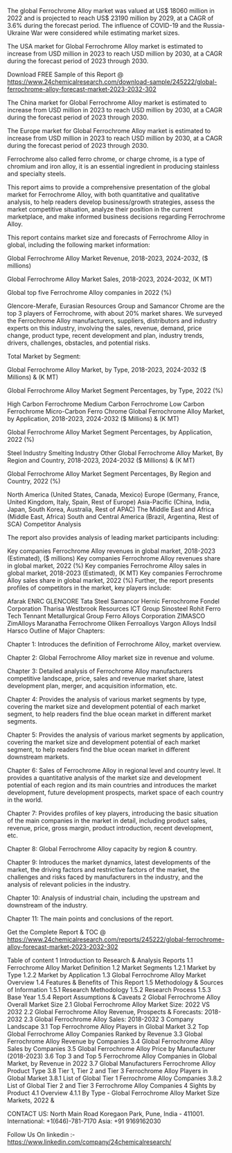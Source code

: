The global Ferrochrome Alloy market was valued at US$ 18060 million in 2022 and is projected to reach US$ 23190 million by 2029, at a CAGR of 3.6% during the forecast period. The influence of COVID-19 and the Russia-Ukraine War were considered while estimating market sizes.

The USA market for Global Ferrochrome Alloy market is estimated to increase from USD million in 2023 to reach USD million by 2030, at a CAGR during the forecast period of 2023 through 2030.

Download FREE Sample of this Report @ https://www.24chemicalresearch.com/download-sample/245222/global-ferrochrome-alloy-forecast-market-2023-2032-302

The China market for Global Ferrochrome Alloy market is estimated to increase from USD million in 2023 to reach USD million by 2030, at a CAGR during the forecast period of 2023 through 2030.

The Europe market for Global Ferrochrome Alloy market is estimated to increase from USD million in 2023 to reach USD million by 2030, at a CAGR during the forecast period of 2023 through 2030.

Ferrochrome also called ferro chrome, or charge chrome, is a type of chromium and iron alloy, it is an essential ingredient in producing stainless and specialty steels.

This report aims to provide a comprehensive presentation of the global market for Ferrochrome Alloy, with both quantitative and qualitative analysis, to help readers develop business/growth strategies, assess the market competitive situation, analyze their position in the current marketplace, and make informed business decisions regarding Ferrochrome Alloy.

This report contains market size and forecasts of Ferrochrome Alloy in global, including the following market information:

Global Ferrochrome Alloy Market Revenue, 2018-2023, 2024-2032, ($ millions)

Global Ferrochrome Alloy Market Sales, 2018-2023, 2024-2032, (K MT)

Global top five Ferrochrome Alloy companies in 2022 (%)

Glencore-Merafe, Eurasian Resources Group and Samancor Chrome are the top 3 players of Ferrochrome, with about 20% market shares.
We surveyed the Ferrochrome Alloy manufacturers, suppliers, distributors and industry experts on this industry, involving the sales, revenue, demand, price change, product type, recent development and plan, industry trends, drivers, challenges, obstacles, and potential risks.

Total Market by Segment:

Global Ferrochrome Alloy Market, by Type, 2018-2023, 2024-2032 ($ Millions) & (K MT)

Global Ferrochrome Alloy Market Segment Percentages, by Type, 2022 (%)

High Carbon Ferrochrome
Medium Carbon Ferrochrome
Low Carbon Ferrochrome
Micro-Carbon Ferro Chrome
Global Ferrochrome Alloy Market, by Application, 2018-2023, 2024-2032 ($ Millions) & (K MT)

Global Ferrochrome Alloy Market Segment Percentages, by Application, 2022 (%)

Steel Industry
Smelting Industry
Other
Global Ferrochrome Alloy Market, By Region and Country, 2018-2023, 2024-2032 ($ Millions) & (K MT)

Global Ferrochrome Alloy Market Segment Percentages, By Region and Country, 2022 (%)

North America (United States, Canada, Mexico)
Europe (Germany, France, United Kingdom, Italy, Spain, Rest of Europe)
Asia-Pacific (China, India, Japan, South Korea, Australia, Rest of APAC)
The Middle East and Africa (Middle East, Africa)
South and Central America (Brazil, Argentina, Rest of SCA)
Competitor Analysis

The report also provides analysis of leading market participants including:

Key companies Ferrochrome Alloy revenues in global market, 2018-2023 (Estimated), ($ millions)
Key companies Ferrochrome Alloy revenues share in global market, 2022 (%)
Key companies Ferrochrome Alloy sales in global market, 2018-2023 (Estimated), (K MT)
Key companies Ferrochrome Alloy sales share in global market, 2022 (%)
Further, the report presents profiles of competitors in the market, key players include:

Afarak
ENRC
GLENCORE
Tata Steel
Samancor
Hernic Ferrochrome
Fondel Corporation
Tharisa
Westbrook Resources
ICT Group
Sinosteel
Rohit Ferro Tech
Tennant Metallurgical Group
Ferro Alloys Corporation
ZIMASCO
ZimAlloys
Maranatha Ferrochrome
Oliken Ferroalloys
Vargon Alloys
Indsil
Harsco
Outline of Major Chapters:

Chapter 1: Introduces the definition of Ferrochrome Alloy, market overview.

Chapter 2: Global Ferrochrome Alloy market size in revenue and volume.

Chapter 3: Detailed analysis of Ferrochrome Alloy manufacturers competitive landscape, price, sales and revenue market share, latest development plan, merger, and acquisition information, etc.

Chapter 4: Provides the analysis of various market segments by type, covering the market size and development potential of each market segment, to help readers find the blue ocean market in different market segments.

Chapter 5: Provides the analysis of various market segments by application, covering the market size and development potential of each market segment, to help readers find the blue ocean market in different downstream markets.

Chapter 6: Sales of Ferrochrome Alloy in regional level and country level. It provides a quantitative analysis of the market size and development potential of each region and its main countries and introduces the market development, future development prospects, market space of each country in the world.

Chapter 7: Provides profiles of key players, introducing the basic situation of the main companies in the market in detail, including product sales, revenue, price, gross margin, product introduction, recent development, etc.

Chapter 8: Global Ferrochrome Alloy capacity by region & country.

Chapter 9: Introduces the market dynamics, latest developments of the market, the driving factors and restrictive factors of the market, the challenges and risks faced by manufacturers in the industry, and the analysis of relevant policies in the industry.

Chapter 10: Analysis of industrial chain, including the upstream and downstream of the industry.

Chapter 11: The main points and conclusions of the report.

Get the Complete Report & TOC @ https://www.24chemicalresearch.com/reports/245222/global-ferrochrome-alloy-forecast-market-2023-2032-302

Table of content
1 Introduction to Research & Analysis Reports
1.1 Ferrochrome Alloy Market Definition
1.2 Market Segments
1.2.1 Market by Type
1.2.2 Market by Application
1.3 Global Ferrochrome Alloy Market Overview
1.4 Features & Benefits of This Report
1.5 Methodology & Sources of Information
1.5.1 Research Methodology
1.5.2 Research Process
1.5.3 Base Year
1.5.4 Report Assumptions & Caveats
2 Global Ferrochrome Alloy Overall Market Size
2.1 Global Ferrochrome Alloy Market Size: 2022 VS 2032
2.2 Global Ferrochrome Alloy Revenue, Prospects & Forecasts: 2018-2032
2.3 Global Ferrochrome Alloy Sales: 2018-2032
3 Company Landscape
3.1 Top Ferrochrome Alloy Players in Global Market
3.2 Top Global Ferrochrome Alloy Companies Ranked by Revenue
3.3 Global Ferrochrome Alloy Revenue by Companies
3.4 Global Ferrochrome Alloy Sales by Companies
3.5 Global Ferrochrome Alloy Price by Manufacturer (2018-2023)
3.6 Top 3 and Top 5 Ferrochrome Alloy Companies in Global Market, by Revenue in 2022
3.7 Global Manufacturers Ferrochrome Alloy Product Type
3.8 Tier 1, Tier 2 and Tier 3 Ferrochrome Alloy Players in Global Market
3.8.1 List of Global Tier 1 Ferrochrome Alloy Companies
3.8.2 List of Global Tier 2 and Tier 3 Ferrochrome Alloy Companies
4 Sights by Product
4.1 Overview
4.1.1 By Type - Global Ferrochrome Alloy Market Size Markets, 2022 &

CONTACT US:
North Main Road Koregaon Park, Pune, India - 411001.
International: +1(646)-781-7170
Asia: +91 9169162030

Follow Us On linkedin :- https://www.linkedin.com/company/24chemicalresearch/
